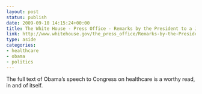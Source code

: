 ```yaml
---
layout: post
status: publish
date: 2009-09-10 14:15:24+00:00
title: The White House - Press Office - Remarks by the President to a Joint Session of Congress on Health Care
link: http://www.whitehouse.gov/the_press_office/Remarks-by-the-President-to-a-Joint-Session-of-Congress-on-Health-Care/
type: aside
categories:
- healthcare
- obama
- politics
---
```


The full text of Obama’s speech to Congress on healthcare is a worthy read, in and of itself.
